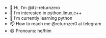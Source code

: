 - 👋 Hi, I’m @itz-returnzero
- 👀 I’m interested in python,linux,c++
- 🌱 I’m currently learning python
- 📫 How to reach me @returnzer0 at telegram
- 😄 Pronouns: he/him


<!---
itz-returnzero/itz-returnzero is a ✨ special ✨ repository because its `README.md` (this file) appears on your GitHub profile.
You can click the Preview link to take a look at your changes.
--->
